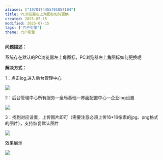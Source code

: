 ```yaml
---
aliases: ["1970174455705857104"]
title: PC浏览器左上角图标如何更换
created: 2025-07-15
modified: 2025-07-15
tags: ['门户引擎']
theme: 门户引擎
---
```


**问题描述：**

系统存在默认的PC浏览器左上角图标，PC浏览器左上角图标如何更换呢

**解决方式：**

1：点击log,进入后台管理中心

**![](38743ae595b2f51b72e637e76818796a.jpg)**

2：后台管理中心所有服务—全局基础—界面配置中心—企业log设置

![](667e1622293808394062fdbcdf168da4.jpg)

3：找到对应设置，上传图片即可（需要注意必须上传16\*16像素的jpg、png格式的图片），支持恢复默认图片

![](ab352e799294f3abcae02d4ee9218f66.jpg)

效果展示

![](0b44aca9b78a87ea68def8a690c3b206.jpg)